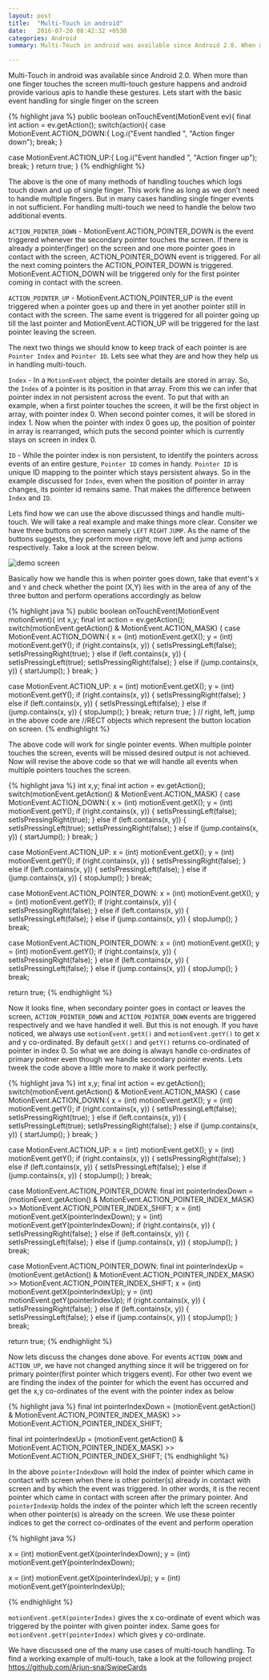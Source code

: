 ```yaml
---
layout: post
title:  "Multi-Touch in android"
date:   2016-07-20 08:42:32 +0530
categories: Android
summary: Multi-Touch in android was available since Android 2.0. When more than one finger touches the screen multi-touch gesture happens and android provide various apis to handle these gestures. Lets start with the basic event handling for single finger on the screen

---
```

Multi-Touch in android was available since Android 2.0. When more than one finger touches the screen multi-touch gesture happens and android provide various apis to handle these gestures. Lets start with the basic event handling for single finger on the screen

{% highlight java %}
public boolean onTouchEvent(MotionEvent ev){
final int action = ev.getAction();
switch(action){
   case MotionEvent.ACTION_DOWN:{
     Log.i("Event handled ", "Action finger down");
      break;
   }

   case MotionEvent.ACTION_UP:{
     Log.i("Event handled ", "Action finger up");
     break;
   }
   return true;
}
{% endhighlight %}

The above is the one of many methods of handling touches which logs touch down and up of single finger. This work fine as long as we don't need to handle multiple fingers. But in many cases handling single finger events in not sufficient. For handling multi-touch we need to handle the below two additional events.

`ACTION_POINTER_DOWN` - MotionEvent.ACTION_POINTER_DOWN is the event triggered whenever the secondary pointer touches the screen. If there is already a pointer(finger) on the screen and one more pointer goes in contact with the screen, ACTION_POINTER_DOWN event is triggered. For all the next coming pointers the ACTION_POINTER_DOWN is triggered. MotionEvent.ACTION_DOWN will be triggered only for the first pointer coming in contact with the screen.

`ACTION_POINTER_UP` - MotionEvent.ACTION_POINTER_UP is the event triggered when a pointer goes up and there in yet another pointer still in contact with the screen. The same event is triggered for all pointer going up till the last pointer and MotionEvent.ACTION_UP will be triggered for the last pointer leaving the screen.

The next two things we should know to keep track of each pointer is are `Pointer Index` and `Pointer ID`. Lets see what they are and how they help us in handling multi-touch.

`Index` - In a `MotionEvent` object, the pointer details are stored in array. So, the `Index` of a pointer is its position in that array. From this we can infer that pointer index in not persistent across the event. To put that with an example, when a first pointer touches the screen, it will be the first object in array, with pointer index 0. When second pointer comes, it will be stored in index 1. Now when the pointer with index 0 goes up, the position of pointer in array is rearranged, which puts the second pointer which is currently stays on screen in index 0.

`ID` - While the pointer index is non persistent, to identify the pointers across events of an entire gesture, `Pointer ID` comes in handy. `Pointer ID` is unique ID mapping to the pointer which stays persistent always. So in the example discussed for `Index`, even when the position of pointer in array changes, its pointer id remains same. That makes the difference between `Index` and `ID`.    

Lets find how we can use the above discussed things and handle multi-touch. We will take a real example and make things more clear. Consiter we have three buttons on screen namely `LEFT` `RIGHT` `JUMP`. As the name of the buttons suggests, they perform move right, move left and jump actions respectively. Take a look at the screen below.

![demo screen](http://i38.photobucket.com/albums/e125/arjunsna/blogs/screen_zpstrcgxtp4.jpg)

Basically how we handle this is when pointer goes down, take that event's `X` and `Y` and check whether the point (X,Y) lies with in the area of any of the three button and perform operations accordingly as below

{% highlight java %}
public boolean onTouchEvent(MotionEvent motionEvent){
  int x,y;
  final int action = ev.getAction();
  switch(motionEvent.getAction() & MotionEvent.ACTION_MASK) {
     case MotionEvent.ACTION_DOWN:{
        x = (int) motionEvent.getX();
        y = (int) motionEvent.getY();
        if (right.contains(x, y)) {
            setIsPressingLeft(false);
            setIsPressingRight(true);
        } else if (left.contains(x, y)) {
            setIsPressingLeft(true);
            setIsPressingRight(false);
        } else if (jump.contains(x, y)) {
            startJump();
        }
        break;
   }

   case MotionEvent.ACTION_UP:
        x = (int) motionEvent.getX();
        y = (int) motionEvent.getY();
        if (right.contains(x, y)) {
            setIsPressingRight(false);
        } else if (left.contains(x, y)) {
            setIsPressingLeft(false);
        } else if (jump.contains(x, y)) {
            stopJump();
        }
        break;
   return true;
}
// right, left, jump in the above code are
//RECT objects which represent the button location on screen.
{% endhighlight %}

The above code will work for single pointer events. When multiple pointer touches the screen, events will be missed desired output is not achieved. Now will revise the above code so that we will handle all events when multiple pointers touches the screen.

{% highlight java %}
int x,y;
final int action = ev.getAction();
switch(motionEvent.getAction() & MotionEvent.ACTION_MASK) {
   case MotionEvent.ACTION_DOWN:{
      x = (int) motionEvent.getX();
      y = (int) motionEvent.getY();
      if (right.contains(x, y)) {
          setIsPressingLeft(false);
          setIsPressingRight(true);
      } else if (left.contains(x, y)) {
          setIsPressingLeft(true);
          setIsPressingRight(false);
      } else if (jump.contains(x, y)) {
          startJump();
      }
      break;
 }

 case MotionEvent.ACTION_UP:
      x = (int) motionEvent.getX();
      y = (int) motionEvent.getY();
      if (right.contains(x, y)) {
          setIsPressingRight(false);
      } else if (left.contains(x, y)) {
          setIsPressingLeft(false);
      } else if (jump.contains(x, y)) {
          stopJump();
      }
      break;

  case MotionEvent.ACTION_POINTER_DOWN:
       x = (int) motionEvent.getX();
       y = (int) motionEvent.getY();
       if (right.contains(x, y)) {
           setIsPressingRight(false);
       } else if (left.contains(x, y)) {
           setIsPressingLeft(false);
       } else if (jump.contains(x, y)) {
           stopJump();
       }
       break;

   case MotionEvent.ACTION_POINTER_DOWN:
        x = (int) motionEvent.getX();
        y = (int) motionEvent.getY();
        if (right.contains(x, y)) {
            setIsPressingRight(false);
        } else if (left.contains(x, y)) {
            setIsPressingLeft(false);
        } else if (jump.contains(x, y)) {
            stopJump();
        }
        break;

 return true;
{% endhighlight %}

Now it looks fine, when secondary pointer goes in contact or leaves the screen, `ACTION_POINTER_DOWN` and `ACTION_POINTER_DOWN` events are triggered respectively and we have handled it well. But this is not enough. If you have noticed, we always use `motionEvent.getX()` and `motionEvent.getY()` to get x and y co-ordinated. By default `getX()` and `getY()` returns co-ordinated of pointer in index 0. So what we are doing is always handle co-ordinates of primary poitner even though we handle secondary pointer events. Lets tweek the code above a little more to make it work perfectly.

{% highlight java %}
int x,y;
final int action = ev.getAction();
switch(motionEvent.getAction() & MotionEvent.ACTION_MASK) {
   case MotionEvent.ACTION_DOWN:{
      x = (int) motionEvent.getX();
      y = (int) motionEvent.getY();
      if (right.contains(x, y)) {
          setIsPressingLeft(false);
          setIsPressingRight(true);
      } else if (left.contains(x, y)) {
          setIsPressingLeft(true);
          setIsPressingRight(false);
      } else if (jump.contains(x, y)) {
          startJump();
      }
      break;
 }

 case MotionEvent.ACTION_UP:
      x = (int) motionEvent.getX();
      y = (int) motionEvent.getY();
      if (right.contains(x, y)) {
          setIsPressingRight(false);
      } else if (left.contains(x, y)) {
          setIsPressingLeft(false);
      } else if (jump.contains(x, y)) {
          stopJump();
      }
      break;

  case MotionEvent.ACTION_POINTER_DOWN:
      final int pointerIndexDown = (motionEvent.getAction() &
          MotionEvent.ACTION_POINTER_INDEX_MASK) >> MotionEvent.ACTION_POINTER_INDEX_SHIFT;
       x = (int) motionEvent.getX(pointerIndexDown);
       y = (int) motionEvent.getY(pointerIndexDown);
       if (right.contains(x, y)) {
           setIsPressingRight(false);
       } else if (left.contains(x, y)) {
           setIsPressingLeft(false);
       } else if (jump.contains(x, y)) {
           stopJump();
       }
       break;

   case MotionEvent.ACTION_POINTER_DOWN:
       final int pointerIndexUp = (motionEvent.getAction() &
            MotionEvent.ACTION_POINTER_INDEX_MASK) >> MotionEvent.ACTION_POINTER_INDEX_SHIFT;
        x = (int) motionEvent.getX(pointerIndexUp);
        y = (int) motionEvent.getY(pointerIndexUp);
        if (right.contains(x, y)) {
            setIsPressingRight(false);
        } else if (left.contains(x, y)) {
            setIsPressingLeft(false);
        } else if (jump.contains(x, y)) {
            stopJump();
        }
        break;

 return true;
{% endhighlight %}

Now lets discuss the changes done above. For events `ACTION_DOWN` and `ACTION_UP`, we have not changed anything since it will be triggered on for primary pointer(first pointer which triggers event). For other two event we are finding the index of the pointer for which the event has occurred and get the x,y co-ordinates of the event with the pointer index as below

{% highlight java %}
final int pointerIndexDown = (motionEvent.getAction() &
                         MotionEvent.ACTION_POINTER_INDEX_MASK) >> MotionEvent.ACTION_POINTER_INDEX_SHIFT;

final int pointerIndexUp = (motionEvent.getAction() &
                        MotionEvent.ACTION_POINTER_INDEX_MASK) >> MotionEvent.ACTION_POINTER_INDEX_SHIFT;
{% endhighlight %}

In the above `pointerIndexDown` will hold the index of pointer which came in contact with screen when there is other pointer(s) already in contact with screen and by which the event was triggered. In other words, it is the recent pointer which came in contact with screen after the primary pointer. And `pointerIndexUp` holds the index of the pointer which left the screen recently when other pointer(s) is already on the screen. We use these pointer indices to get the correct co-ordinates of the event and perform operation

 {% highlight java %}

x = (int) motionEvent.getX(pointerIndexDown);
y = (int) motionEvent.getY(pointerIndexDown);

x = (int) motionEvent.getX(pointerIndexUp);
y = (int) motionEvent.getY(pointerIndexUp);

 {% endhighlight %}

`motionEvent.getX(pointerIndex)` gives the x co-ordinate of event which was triggered by the pointer with given pointer index. Same goes for `motionEvent.getY(pointerIndex)` which gives y co-ordinate.

We have discussed one of the many use cases of multi-touch handling. To find a working example of multi-touch, take a look at the following project
<https://github.com/Arjun-sna/SwipeCards>
